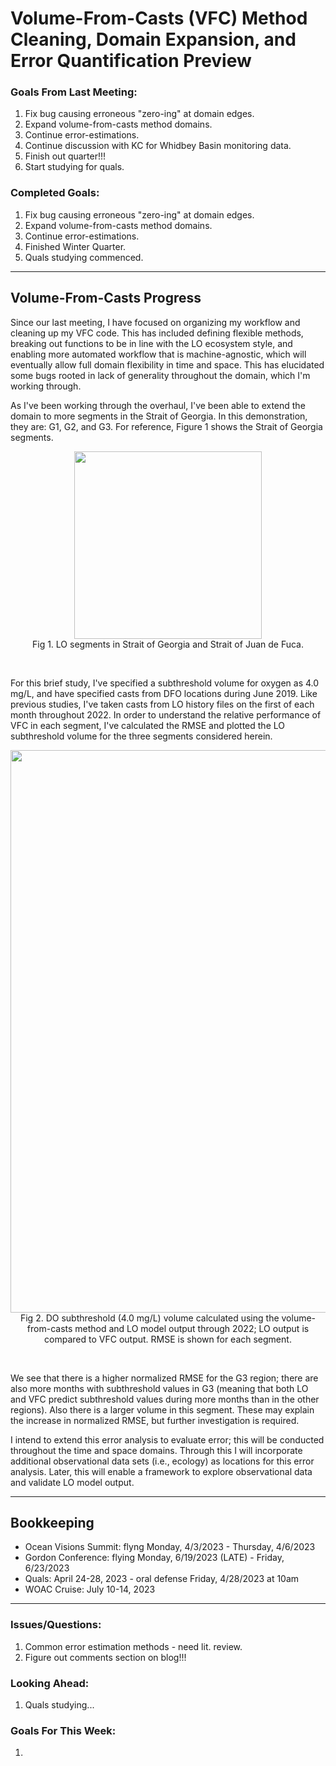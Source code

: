 # Volume-From-Casts (VFC) Method Cleaning, Domain Expansion, and Error Quantification Preview

### Goals From Last Meeting:
1. Fix bug causing erroneous "zero-ing" at domain edges.
2. Expand volume-from-casts method domains.
3. Continue error-estimations.
4. Continue discussion with KC for Whidbey Basin monitoring data.
5. Finish out quarter!!!
6. Start studying for quals.

### Completed Goals:
1. Fix bug causing erroneous "zero-ing" at domain edges.
2. Expand volume-from-casts method domains.
3. Continue error-estimations.
4. Finished Winter Quarter.
5. Quals studying commenced.

---

## Volume-From-Casts Progress

Since our last meeting, I have focused on organizing my workflow and cleaning up my VFC code. This has included defining flexible methods, breaking out functions to be in line with the LO ecosystem style, and enabling more automated workflow that is machine-agnostic, which will eventually allow full domain flexibility in time and space. This has elucidated some bugs rooted in lack of generality throughout the domain, which I'm working through.

As I've been working through the overhaul, I've been able to extend the domain to more segments in the Strait of Georgia. In this demonstration, they are: G1, G2, and G3. For reference, Figure 1 shows the Strait of Georgia segments.

<p style="text-align:center;"><img src="https://user-images.githubusercontent.com/55995675/228325464-b0bf802a-86a8-4de4-b734-02f9a7daab82.png" width="300"/><br>Fig 1. LO segments in Strait of Georgia and Strait of Juan de Fuca.</p><br>

For this brief study, I've specified a subthreshold volume for oxygen as 4.0 mg/L, and have specified casts from DFO locations during June 2019. Like previous studies, I've taken casts from LO history files on the first of each month throughout 2022. In order to understand the relative performance of VFC in each segment, I've calculated the RMSE and plotted the LO subthreshold volume for the three segments considered herein.

<p style="text-align:center;"><img src="https://user-images.githubusercontent.com/55995675/228346349-6cad61a4-27c7-4ccd-9dfa-d7a85ee0dd61.png" width="900"/><br>Fig 2. DO subthreshold (4.0 mg/L) volume calculated using the volume-from-casts method and LO model output through 2022; LO output is compared to VFC output. RMSE is shown for each segment.</p><br>

We see that there is a higher normalized RMSE for the G3 region; there are also more months with subthreshold values in G3 (meaning that both LO and VFC predict subthreshold values during more months than in the other regions). Also there is a larger volume in this segment. These may explain the increase in normalized RMSE, but further investigation is required.

I intend to extend this error analysis to evaluate error; this will be conducted throughout the time and space domains. Through this I will incorporate additional observational data sets (i.e., ecology) as locations for this error analysis. Later, this will enable a framework to explore observational data and validate LO model output.

---

## Bookkeeping 
* Ocean Visions Summit:  flyng Monday, 4/3/2023 - Thursday, 4/6/2023
* Gordon Conference: flying Monday, 6/19/2023 (LATE) - Friday, 6/23/2023
* Quals: April 24-28, 2023 - oral defense Friday, 4/28/2023 at 10am
* WOAC Cruise: July 10-14, 2023

---

### Issues/Questions:
1. Common error estimation methods - need lit. review.
2. Figure out comments section on blog!!!

### Looking Ahead:
1. Quals studying...

### Goals For This Week:
1.
